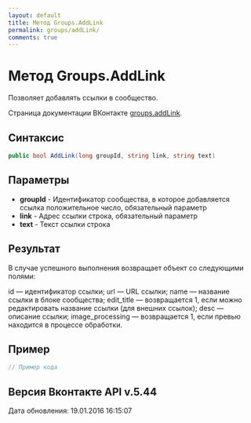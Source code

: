 ```yaml
---
layout: default
title: Метод Groups.AddLink
permalink: groups/addLink/
comments: true
---
```

# Метод Groups.AddLink
Позволяет добавлять ссылки в сообщество.

Страница документации ВКонтакте [groups.addLink](https://vk.com/dev/groups.addLink).
## Синтаксис
``` csharp
public bool AddLink(long groupId, string link, string text)
```

## Параметры
+ **groupId** - Идентификатор сообщества, в которое добавляется ссылка положительное число, обязательный параметр
+ **link** - Адрес ссылки строка, обязательный параметр
+ **text** - Текст ссылки строка

## Результат
В случае успешного выполнения возвращает объект со следующими полями: 


id — идентификатор ссылки; 
url — URL ссылки; 
name — название ссылки в блоке сообщества; 
edit_title — возвращается 1, если можно редактировать название ссылки (для внешних ссылок); 
desc — описание ссылки; 
image_processing — возвращается 1, если превью находится в процессе обработки.

## Пример
``` csharp
// Пример кода
```

## Версия Вконтакте API v.5.44
Дата обновления: 19.01.2016 16:15:07
